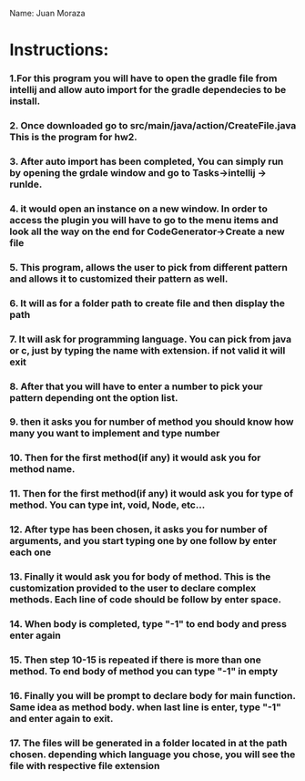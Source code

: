 Name: Juan Moraza


# Instructions:

### 1.For this program you will have to open the gradle file from intellij and allow auto import for the gradle dependecies to be install.
### 2. Once downloaded go to  src/main/java/action/CreateFile.java This is the program for hw2. 
### 3. After auto import has been completed, You can simply run by opening the grdale window and go to Tasks->intellij -> runIde. 
### 4. it would open an instance on a new window. In order to access the plugin you will have to go to the menu items and look all the way on the end for CodeGenerator->Create a new file
### 5. This program, allows the user to pick from different pattern and allows it to customized their pattern as well. 
### 6. It will as for a folder path to create file and then display the path
### 7. It will ask for programming language. You can pick from java or c, just by typing the name with extension. if not valid it will exit
### 8. After that you will have to enter a number to pick your pattern depending ont the option list.
### 9. then it asks you for number of method you should know how many you want to implement and type number
### 10. Then for the first method(if any) it would ask you for method name. 
### 11. Then for the first method(if any) it would ask you for type of method. You can type int, void, Node, etc...
### 12. After type has been chosen, it asks you for number of arguments, and you start typing one by one  follow by enter each one
### 13. Finally it would ask you for body of method. This is the customization provided to the user to declare complex methods. Each line of code should be follow by enter space.
### 14. When body is completed, type "-1" to end body and press enter again
### 15. Then step 10-15 is repeated if there is more than one method. To end body of method you can type "-1" in empty
### 16. Finally you will be prompt to declare body for main function. Same idea as method body. when last line is enter, type "-1" and enter again to exit.
### 17. The files will be generated in a folder located in at the path chosen. depending which language you chose, you will see the file with respective file extension
